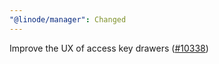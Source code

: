 ```yaml
---
"@linode/manager": Changed
---
```


Improve the UX of access key drawers ([#10338](https://github.com/linode/manager/pull/10338))
